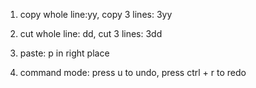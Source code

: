 1. copy whole line:yy, copy 3 lines: 3yy 
2. cut whole line: dd, cut 3 lines: 3dd
3. paste: p in right place

4. command mode: press u to undo, press ctrl + r to redo

